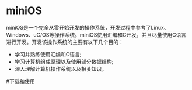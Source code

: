 # miniOS
miniOS是一个完全从零开始开发的操作系统，开发过程中参考了Linux、Windows、uC/OS等操作系统。miniOS使用汇编和C开发，并且尽量使用C语言进行开发。开发该操作系统的主要有以下几个目的：<br>
* 学习并熟练使用汇编和C语言;<br>
* 学习计算机组成原理以及使用部分数据结构;<br>
* 深入理解计算机操作系统以及相关知识。<br>

#下载和使用
